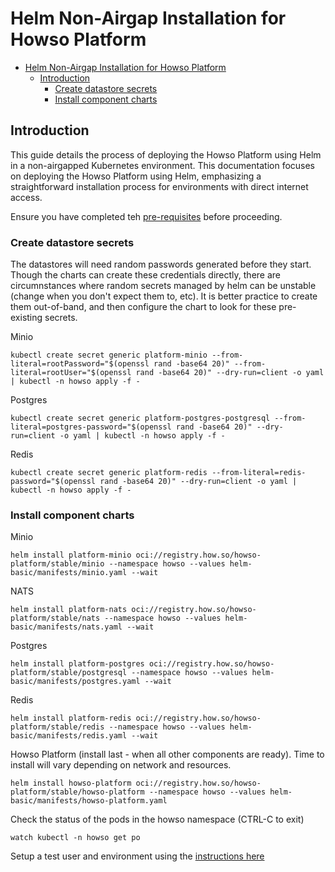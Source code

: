 # Helm Non-Airgap Installation for Howso Platform
- [Helm Non-Airgap Installation for Howso Platform](#helm-non-airgap-installation-for-howso-platform)
  - [Introduction](#introduction)
    - [Create datastore secrets](#create-datastore-secrets)
    - [Install component charts](#install-component-charts)


## Introduction
This guide details the process of deploying the Howso Platform using Helm in a non-airgapped Kubernetes environment.
This documentation focuses on deploying the Howso Platform using Helm, emphasizing a straightforward installation process for environments with direct internet access.

Ensure you have completed teh [pre-requisites](../prereqs/README.md) before proceeding.


### Create datastore secrets 
The datastores will need random passwords generated before they start.  Though the  charts can create these credentials directly, there are circumnstances where random secrets managed by helm can be unstable (change when you don't expect them to, etc).  It is better practice to create them out-of-band, and then configure the chart to look for these pre-existing secrets. 

Minio
```
kubectl create secret generic platform-minio --from-literal=rootPassword="$(openssl rand -base64 20)" --from-literal=rootUser="$(openssl rand -base64 20)" --dry-run=client -o yaml | kubectl -n howso apply -f -
```

Postgres
```
kubectl create secret generic platform-postgres-postgresql --from-literal=postgres-password="$(openssl rand -base64 20)" --dry-run=client -o yaml | kubectl -n howso apply -f -
```

Redis
```
kubectl create secret generic platform-redis --from-literal=redis-password="$(openssl rand -base64 20)" --dry-run=client -o yaml | kubectl -n howso apply -f -
```


### Install component charts 

Minio
```
helm install platform-minio oci://registry.how.so/howso-platform/stable/minio --namespace howso --values helm-basic/manifests/minio.yaml --wait
```

NATS
```
helm install platform-nats oci://registry.how.so/howso-platform/stable/nats --namespace howso --values helm-basic/manifests/nats.yaml --wait
```

Postgres
```
helm install platform-postgres oci://registry.how.so/howso-platform/stable/postgresql --namespace howso --values helm-basic/manifests/postgres.yaml --wait
```

Redis
```
helm install platform-redis oci://registry.how.so/howso-platform/stable/redis --namespace howso --values helm-basic/manifests/redis.yaml --wait
```

Howso Platform (install last - when all other components are ready).  Time to install will vary depending on network and resources.  
```
helm install howso-platform oci://registry.how.so/howso-platform/stable/howso-platform --namespace howso --values helm-basic/manifests/howso-platform.yaml
```

Check the status of the pods in the howso namespace (CTRL-C to exit)
```
watch kubectl -n howso get po 
```

Setup a test user and environment using the [instructions here](../common/README.md#Create-Test-Environment)
